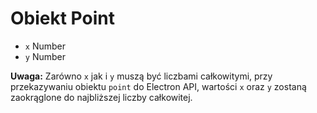 # Obiekt Point

* `x` Number
* `y` Number

**Uwaga:** Zarówno `x` jak i `y` muszą być liczbami całkowitymi, przy przekazywaniu obiektu `point` do Electron API, wartości `x` oraz `y` zostaną zaokrąglone do najbliższej liczby całkowitej.